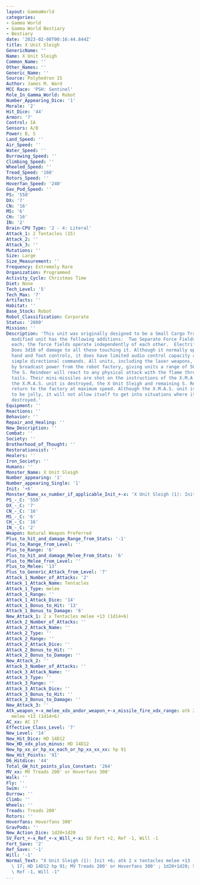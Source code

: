 ```yaml
---
layout: GammaWorld
categories:
- Gamma World
- Gamma World Bestiary
- Bestiary
date: '2023-02-08T00:16:44.844Z'
title: X Unit Sleigh
GenericName: ''
Name: X Unit Sleigh
Common_Name: ''
Other_Names: ''
Generic_Name: ''
Source: Polyhedron 15
Author: James M. Ward
MCC Race: 'PSH: Sentinel'
Role_In_Gamma_World: Robot
Number_Appearing_Dice: '1'
Morale: '2'
Hit_Dice: '44'
Armor: '7'
Control: IA
Sensors: A/B
Power: B, S
Land_Speed: ''
Air_Speed: ''
Water_Speed: ''
Burrowing_Speed: ''
Climbing_Speed: ''
Wheeled_Speed: ''
Tread_Speed: '160'
Rotors_Speed: ''
Hoverfan_Speed: '240'
Gav_Pod_Speed: ''
PS: '550'
DX: '7'
CN: '16'
MS: '6'
CH: '16'
IN: '2'
Brain-CPU Type: '2 - 4: Literal'
Attack_1: 2 Tentacles (15)
Attack_2: ''
Attack_3: ''
Mutations: ''
Size: Large
Size_Measurement: ''
Frequency: Extremely Rare
Organization: Programmed
Activity_Cycle: Christmas Time
Diet: None
Tech_Level: '5'
Tech_Max: '7'
Artifacts: ''
Habitat: ''
Base_Stock: Robot
Robot_Classification: Corporate
Status: '2000'
Mission: ''
Description: 'This unit was originally designed to be a Small Cargo Transport. The
  modified unit has the following additions:  Two Separate Force Fields: 200 hit points
  each; the force fields operate independently of each other.  Electrified outer shell:
  Does 3d10 of damage to all those touching it. Although it normally operates with
  hand and foot controls, it does have limited audio control capacity and will obey
  simple directional commands. All units, including the laser weapons, are powered
  by broadcast power from the robot factory, giving units a range of 500 kilometers.
  The S. Reindeer will react to any physical attack with the flame thrower in their
  tails. Their mini-missiles are shot on the instructions of the X.M.A.S. unit. If
  the X.M.A.S. unit is destroyed, the X Unit Sleigh and remaining S. Reindeer will
  return to the factory at maximum speed. Although the X.M.A.S. unit is programmed
  to be jolly, it will not allow itself to get into situations where it can be easily
  destroyed.'
Equipment: ''
Reactions: ''
Behavior: ''
Repair_and_Healing: ''
New_Description: ''
Combat: ''
Society: ''
Brotherhood_of_Thought: ''
Restorationsist: ''
Healers: ''
Iron_Society: ''
Humans: ''
Monster_Name: X Unit Sleigh
Number_appearing: '1'
Number_appearing_Single: '1'
Init: '+6'
Monster_Name_xx_number_if_applicable_Init_+-x: 'X Unit Sleigh (1): Init +6'
PS_-_C: '550'
DX_-_C: '7'
CN_-_C: '16'
MS_-_C: '6'
CH_-_C: '16'
IN_-_C: '2'
Weapon: Natural Weapon Preferred
Plus_to_hit_and_damage_Range_from_Stats: '-1'
Plus_to_Range_from_Level: ''
Plus_to_Range: '6'
Plus_to_hit_and_damage_Melee_From_Stats: '6'
Plus_to_Melee_from_Level: ''
Plus_to_Melee: '13'
Plus_to_Generic_Attack_from_Level: '7'
Attack_1_Number_of_Attacks: '2'
Attack_1_Attack_Name: Tentacles
Attack_1_Type: melee
Attack_1_Range: ''
Attack_1_Attack_Dice: '14'
Attack_1_Bonus_to_Hit: '13'
Attack_1_Bonus_to_Damage: '6'
New_Attack_1: 2 x Tentacles melee +13 (1d14+6)
Attack_2_Number_of_Attacks: ''
Attack_2_Attack_Name: ''
Attack_2_Type: ''
Attack_2_Range: ''
Attack_2_Attack_Dice: ''
Attack_2_Bonus_to_Hit: ''
Attack_2_Bonus_to_Damage: ''
New_Attack_2: ''
Attack_3_Number_of_Attacks: ''
Attack_3_Attack_Name: ''
Attack_3_Type: ''
Attack_3_Range: ''
Attack_3_Attack_Dice: ''
Attack_3_Bonus_to_Hit: ''
Attack_3_Bonus_to_Damage: ''
New_Attack_3: ''
Atk_weapon_+-x_melee_xdx_andor_weapon_+-x_missile_fire_xdx_range: atk 2 x tentacles
  melee +13 (1d14+6)
AC_xx: AC 17
Effective_Class_Level: '7'
New_Level: '14'
New_Hit_Dice: HD 14D12
New_HD_xdx_plus_minus: HD 14D12
New_hp_xx_or_hp_xx_each_or_hp_xx_xx_xx: hp 91
New_Hit_Points: '91'
D6_Hitdice: '44'
Total_GW_hit_points_plus_Constant: '264'
MV_xx: MV Treads 200' or Hoverfans 300'
Walk: ''
Fly: ''
Swim: ''
Burrow: ''
Climb: ''
Wheels: ''
Treads: Treads 200'
Rotors: ''
Hoverfans: Hoverfans 300'
GravPods: ''
New_Action_Dice: 1d20+1d20
SV_Fort_+-x_Ref_+-x_Will_+-x: SV Fort +2, Ref -1, Will -1
Fort_Save: '2'
Ref_Save: '-1'
Will: '-1'
Normal_Text: "X Unit Sleigh (1): Init +6; atk 2 x tentacles melee +13 (1d14+6); AC\
  \ 17; HD 14D12 hp 91; MV Treads 200' or Hoverfans 300' ; 1d20+1d20; SV Fort +2,\
  \ Ref -1, Will -1"
...
```

